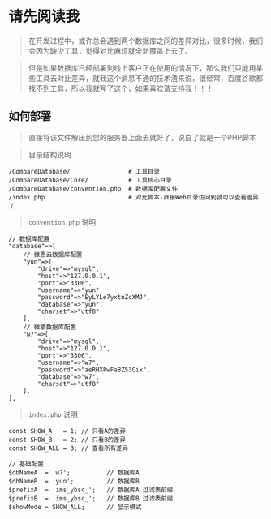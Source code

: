 # 请先阅读我

> 在开发过程中，或许总会遇到两个数据库之间的差异对比，很多时候，我们会因为缺少工具，觉得对比麻烦就全新覆盖上去了。

> 但是如果数据库已经部署到线上客户正在使用的情况下，那么我们只能用某些工具去对比差异，就我这个消息不通的技术渣来说，很经常，百度谷歌都找不到工具，所以我就写了这个，如果喜欢请支持我！！！


## 如何部署

> 直接将该文件解压到您的服务器上面去就好了，说白了就是一个PHP脚本

> 目录结构说明
```
/CompareDatabase/                # 工具目录
/CompareDatabase/Core/           # 工具核心目录
/CompareDatabase/convention.php  # 数据库配置文件
/index.php                       # 对比脚本-直接Web目录访问到就可以查看差异了
```
> `convention.php` 说明
```
// 数据库配置
"database"=>[
    // 微惠云数据库配置
    "yun"=>[
        "drive"=>"mysql",
        "host"=>"127.0.0.1",
        "port"=>"3306",
        "username"=>"yun",
        "password"=>"EyLYLe7yxtnZcXMJ",
        "database"=>"yun",
        "charset"=>"utf8"
    ],
    // 微擎数据库配置
    "w7"=>[
        "drive"=>"mysql",
        "host"=>"127.0.0.1",
        "port"=>"3306",
        "username"=>"w7",
        "password"=>"aeRHX8wFa8Z53Cix",
        "database"=>"w7",
        "charset"=>"utf8"
    ],
],
```
> `index.php` 说明
```
const SHOW_A   = 1; // 只看A的差异
const SHOW_B   = 2; // 只看B的差异
const SHOW_ALL = 3; // 查看所有差异

// 基础配置
$dbNameA  = 'w7';          // 数据库A
$dbNameB  = 'yun';         // 数据库B
$prefixA  = 'ims_ybsc_';   // 数据库A 过滤表前缀
$prefixB  = 'ims_ybsc_';   // 数据库B 过滤表前缀
$showMode = SHOW_ALL;      // 显示模式
```
